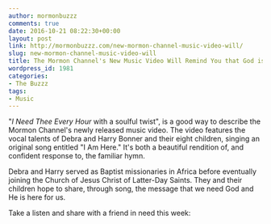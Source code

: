 ```yaml
---
author: mormonbuzzz
comments: true
date: 2016-10-21 08:22:30+00:00
layout: post
link: http://mormonbuzzz.com/new-mormon-channel-music-video-will/
slug: new-mormon-channel-music-video-will
title: The Mormon Channel's New Music Video Will Remind You that God is Here
wordpress_id: 1981
categories:
- The Buzzz
tags:
- Music
---
```


"_I Need Thee Every Hour_ with a soulful twist", is a good way to describe the Mormon Channel's newly released music video. The video features the vocal talents of Debra and Harry Bonner and their eight children, singing an original song entitled "I Am Here." It's both a beautiful rendition of, and confident response to, the familiar hymn.





Debra and Harry served as Baptist missionaries in Africa before eventually joining the Church of Jesus Christ of Latter-Day Saints. They and their children hope to share, through song, the message that we need God and He is here for us.





Take a listen and share with a friend in need this week:





